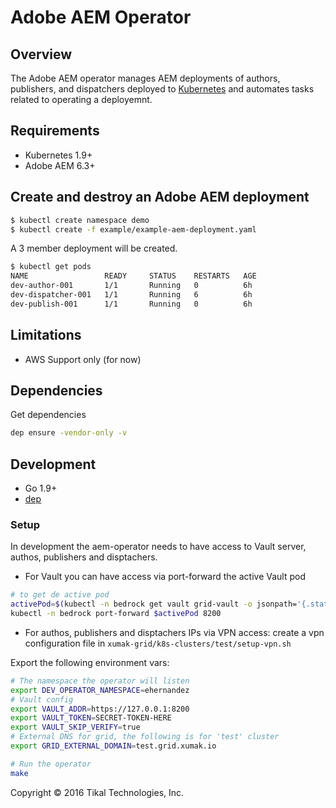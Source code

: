 # Adobe AEM Operator

## Overview

The Adobe AEM operator manages AEM deployments of authors, publishers, and dispatchers deployed to
[Kubernetes][k8s-home] and automates tasks related to operating a deployemnt.

## Requirements

* Kubernetes 1.9+
* Adobe AEM 6.3+

## Create and destroy an Adobe AEM deployment

```bash
$ kubectl create namespace demo
$ kubectl create -f example/example-aem-deployment.yaml
```

A 3 member deployment will be created.

```bash
$ kubectl get pods
NAME                 READY     STATUS    RESTARTS   AGE
dev-author-001       1/1       Running   0          6h
dev-dispatcher-001   1/1       Running   6          6h
dev-publish-001      1/1       Running   0          6h
```

## Limitations

* AWS Support only (for now)

## Dependencies

Get dependencies

```bash
dep ensure -vendor-only -v
```

## Development

* Go 1.9+
* [dep][golang-dep]

### Setup

In development the aem-operator needs to have access to Vault server, authos, publishers and disptachers.

- For Vault you can have access via port-forward the active Vault pod
```sh
# to get de active pod
activePod=$(kubectl -n bedrock get vault grid-vault -o jsonpath='{.status.vaultStatus.active}')
kubectl -n bedrock port-forward $activePod 8200
```

- For authos, publishers and disptachers IPs via VPN access: create a vpn configuration file in `xumak-grid/k8s-clusters/test/setup-vpn.sh`

Export the following environment vars:

```sh
# The namespace the operator will listen
export DEV_OPERATOR_NAMESPACE=ehernandez
# Vault config
export VAULT_ADDR=https://127.0.0.1:8200
export VAULT_TOKEN=SECRET-TOKEN-HERE
export VAULT_SKIP_VERIFY=true
# External DNS for grid, the following is for 'test' cluster
export GRID_EXTERNAL_DOMAIN=test.grid.xumak.io

# Run the operator
make
```

[k8s-home]: https://kubernetes.io
[golang-dep]: https://github.com/golang/dep

Copyright © 2016 Tikal Technologies, Inc.